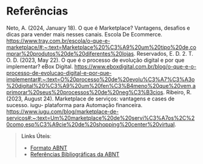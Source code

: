 # Referências

Neto, A. (2024, January 18). O que é Marketplace? Vantagens, desafios e dicas para vender mais nesses canais. Escola De Ecommerce. https://www.tray.com.br/escola/o-que-e-marketplace/#:~:text=Marketplace%20%C3%A9%20um%20tipo%20de,comprar%20produtos%20de%20diferentes%20lojas.
Reservados, E. D. 2. T. O. D. (2023, May 22). O que é o processo de evolução digital e por que implementar? eBox Digital. https://www.eboxdigital.com.br/blog/o-que-e-o-processo-de-evolucao-digital-e-por-que-implementar#:~:text=O%20processo%20de%20evolu%C3%A7%C3%A3o%20digital%20%C3%A9%20um%20fen%C3%B4meno%20que%20vem,aprimorar%20seus%20processos%20de%20neg%C3%B3cios.
Ribeiro, R. (2023, August 24). Marketplace de serviços: vantagens e cases de sucesso. iugu- plataforma para Automação financeira. https://www.iugu.com/blog/marketplace-de-servicos#:~:text=Um%20marketplace%20de%20servi%C3%A7os%2C%20como,esp%C3%A9cie%20de%20shopping%20center%20virtual.


> **Links Úteis**:
> - [Formato ABNT](https://www.normastecnicas.com/abnt/trabalhos-academicos/referencias/)
> - [Referências Bibliográficas da ABNT](https://comunidade.rockcontent.com/referencia-bibliografica-abnt/)
